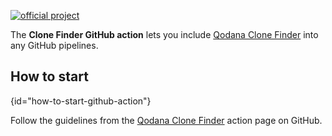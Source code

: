 [//]: # (title: Clone Finder GitHub action)

[![official project](https://jb.gg/badges/official-flat-square.svg)](https://confluence.jetbrains.com/display/ALL/JetBrains+on+GitHub)

> <include src="lib_qd.xml" include-id="eap-warning"/>

The **Clone Finder GitHub action** lets you include [Qodana Clone Finder](about-clone-finder.md) into any GitHub pipelines. 

## How to start
{id="how-to-start-github-action"}

Follow the guidelines from the [Qodana Clone Finder](https://github.com/JetBrains/qodana-clone-finder-action) action page on GitHub.
